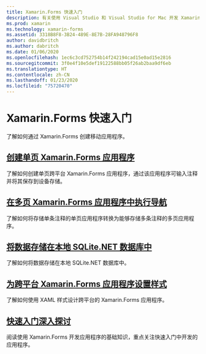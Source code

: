 ```yaml
---
title: Xamarin.Forms 快速入门
description: 有关使用 Visual Studio 和 Visual Studio for Mac 开发 Xamarin.Forms 应用程序的快速入门。
ms.prod: xamarin
ms.technology: xamarin-forms
ms.assetid: 3318B8F8-3B24-489E-8E7B-28FA948796F8
author: davidbritch
ms.author: dabritch
ms.date: 01/06/2020
ms.openlocfilehash: 1ec6c3cd752754b14f242194cad15e0ad15e2816
ms.sourcegitcommit: 3f0e4f10e5def19122588bb05f26ab2baa9df6eb
ms.translationtype: HT
ms.contentlocale: zh-CN
ms.lasthandoff: 01/23/2020
ms.locfileid: "75720470"
---
```

# <a name="xamarinforms-quickstarts"></a>Xamarin.Forms 快速入门

了解如何通过 Xamarin.Forms 创建移动应用程序。 

## <a name="create-a-single-page-xamarinforms-applicationsingle-pagemd"></a>[创建单页 Xamarin.Forms 应用程序](single-page.md)

了解如何创建单页跨平台 Xamarin.Forms 应用程序，通过该应用程序可输入注释并将其保存到设备存储。

## <a name="perform-navigation-in-a-multi-page-xamarinforms-applicationmulti-pagemd"></a>[在多页 Xamarin.Forms 应用程序中执行导航](multi-page.md)

了解如何将存储单条注释的单页应用程序转换为能够存储多条注释的多页应用程序。

## <a name="store-data-in-a-local-sqlitenet-databasedatabasemd"></a>[将数据存储在本地 SQLite.NET 数据库中](database.md)

了解如何将数据存储在本地 SQLite.NET 数据库中。

## <a name="style-a-cross-platform-xamarinforms-applicationstylingmd"></a>[为跨平台 Xamarin.Forms 应用程序设置样式](styling.md)

了解如何使用 XAML 样式设计跨平台的 Xamarin.Forms 应用程序。

## <a name="quickstart-deep-divedeepdivemd"></a>[快速入门深入探讨](deepdive.md)

阅读使用 Xamarin.Forms 开发应用程序的基础知识，重点关注快速入门中开发的应用程序。
